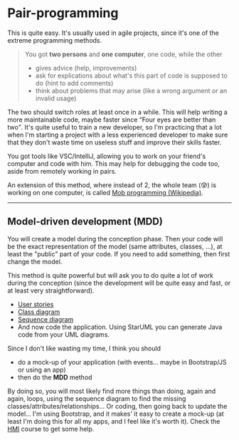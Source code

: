 # Pair-programming

This is quite easy. It's usually used in agile projects, since it's one of the extreme programming methods.

> You got **two persons** and **one computer**, one code, while the other
> 
> * gives advice (help, improvements)
> * ask for explications about what's this part of code is supposed to do (hint to add comments)
> * think about problems that may arise (like a wrong argument or an invalid usage)

The two should switch roles at least once in a while. This will help writing a more maintainable code, maybe faster since <q>Four eyes are better than two</q>. It's quite useful to train a new developer, so I'm practicing that a lot when I'm starting a project with a less experienced developer to make sure that they don't waste time on useless stuff and improve their skills faster.

You got tools like VSC/IntelliJ, allowing you to work on your friend's computer and code with him. This may help for debugging the code too, aside from remotely working in pairs.

An extension of this method, where instead of 2, the whole team (😰) is working on one computer, is called [Mob programming (Wikipedia)](https://en.wikipedia.org/wiki/Mob_programming).

<hr class="sl">

## Model-driven development (MDD)

You will create a model during the conception phase. Then your code will be the exact representation of the model (same attributes, classes, ...), at least the "public" part of your code. If you need to add something, then first change the model.

This method is quite powerful but will ask you to do quite a lot of work during the conception (since the development will be quite easy and fast, or at least very straightforward).

* [User stories](mdd/user-stories.md)
* [Class diagram](mdd/class.md)
* [Sequence diagram](mdd/seq.md)
* And now code the application. Using StarUML you can generate Java code from your UML diagrams.

Since I don't like wasting my time, I think you should

* do a mock-up of your application (with events... maybe in Bootstrap/JS or using an app)
* then do the **MDD** method

By doing so, you will most likely find more things than doing, again and again, loops, using the sequence diagram to find the missing classes/attributes/relationships... Or coding, then going back to update the model... I'm using Bootstrap, and it makes' it easy to create a mock-up (at least I'm doing this for all my apps, and I feel like it's worth it). Check the [HMI](../../../_it/project/hmi/index.md) course to get some help.
